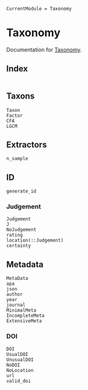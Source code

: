 ```@meta
CurrentModule = Taxonomy
```

# Taxonomy

Documentation for [Taxonomy](https://github.com/StructuralEquationModels/Taxonomy.jl).

## Index

```@index
```

## Taxons

```@docs
Taxon
Factor
CFA
LGCM
```

## Extractors

```@docs
n_sample
```

## ID

```@docs
generate_id
```

### Judgement

```@docs
Judgement
J
NoJudgement
rating
location(::Judgement)
certainty
```
## Metadata

```@docs
MetaData
apa
json
author
year
journal
MinimalMeta
IncompleteMeta
ExtensiveMeta
```

### DOI

```@docs
DOI
UsualDOI
UnusualDOI
NoDOI
NoLocation
url
valid_doi
```
